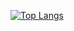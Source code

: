 
[![Top Langs](https://github-readme-stats.vercel.app/api/top-langs/?username=superkitty1549)](https://github.com/anuraghazra/github-readme-stats)
